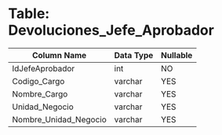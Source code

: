 # Table: Devoluciones_Jefe_Aprobador

| Column Name | Data Type | Nullable |
|-------------|-----------|----------|
| IdJefeAprobador | int | NO |
| Codigo_Cargo | varchar | YES |
| Nombre_Cargo | varchar | YES |
| Unidad_Negocio | varchar | YES |
| Nombre_Unidad_Negocio | varchar | YES |
